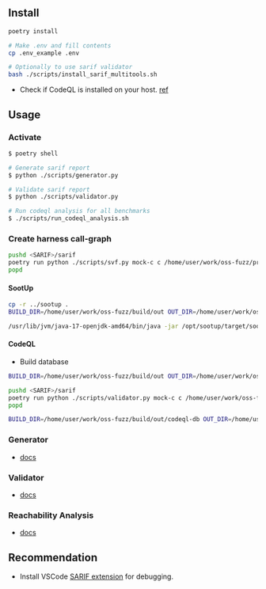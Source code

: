 ## Install
```sh
poetry install

# Make .env and fill contents
cp .env_example .env

# Optionally to use sarif validator
bash ./scripts/install_sarif_multitools.sh
```

- Check if CodeQL is installed on your host. [ref](./docs/codeql.md)

## Usage

### Activate
```sh
$ poetry shell

# Generate sarif report
$ python ./scripts/generator.py

# Validate sarif report
$ python ./scripts/validator.py

# Run codeql analysis for all benchmarks
$ ./scripts/run_codeql_analysis.sh
```

### Create harness call-graph
```sh
pushd <SARIF>/sarif
poetry run python ./scripts/svf.py mock-c c /home/user/work/oss-fuzz/projects/aixcc/c/mock-c/.aixcc/config.yaml run-svf-in-docker --mode ander | tee /home/user/out/mock-c/SVF/svf_run.log
popd
```

#### SootUp
```sh
cp -r ../sootup .
BUILD_DIR=/home/user/work/oss-fuzz/build/out OUT_DIR=/home/user/work/oss-fuzz/build/out/aixcc/jvm SRC_DIR=/home/user/work/oss-fuzz/build/out OSS_FUZZ_DIR=/home/user/work/oss-fuzz python ./scripts/sootup.py mock-java java /home/user/work/oss-fuzz/projects/aixcc/jvm/mock-java/.aixcc/config.yaml run-sootup-in-docker --mode cha | tee /home/user/out/mock-java/SootUp/svf_run.log

/usr/lib/jvm/java-17-openjdk-amd64/bin/java -jar /opt/sootup/target/sootup-reachability.jar get-all-reachable-methods --output-dir /out/Sootup --dump-callgraph /out/jars
```

#### CodeQL
- Build database
```sh
BUILD_DIR=/home/user/work/oss-fuzz/build/out OUT_DIR=/home/user/work/oss-fuzz/build/out/aixcc/jvm SRC_DIR=/home/user/work/oss-fuzz/build/out OSS_FUZZ_DIR=/home/user/work/oss-fuzz python ./scripts/codeql.py imaging java /home/user/work/oss-fuzz/projects/aixcc/jvm/imaging/.aixcc/config.yaml build-codeql-database
```

```sh
pushd <SARIF>/sarif
poetry run python ./scripts/validator.py mock-c c /home/user/work/oss-fuzz/projects/aixcc/c/mock-c/.aixcc/config.yaml run-reachability-analysis --tool svf --mode ander ../sarif/data/c/out/sarif/mock-c_cpv-0.sarif
popd
```
```sh
BUILD_DIR=/home/user/work/oss-fuzz/build/out/codeql-db OUT_DIR=/home/user/work/oss-fuzz/build/out/aixcc/jvm SRC_DIR=/home/user/work/oss-fuzz/build/out OSS_FUZZ_DIR=/home/user/work/oss-fuzz python ./scripts/validator.py imaging java /home/user/work/oss-fuzz/projects/aixcc/jvm/imaging/.aixcc/config.yaml run-reachability-analysis --tool codeql --mode callgraph ../sarif/data/java/out/sarif/imaging_ImagingOneCPVOne.sarif
```

### Generator
- [docs](./docs/generator.md)

### Validator
- [docs](./docs/validator.md)

### Reachability Analysis
- [docs](./docs/reachability_analysis.md)


## Recommendation

- Install VSCode [SARIF extension](https://marketplace.visualstudio.com/items?itemName=MS-SarifVSCode.sarif-viewer) for debugging.

